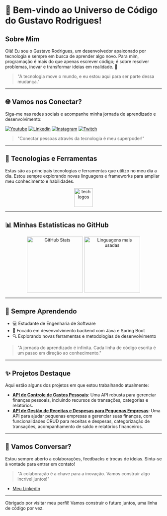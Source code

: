 # 🌟 Bem-vindo ao Universo de Código do Gustavo Rodrigues!

## Sobre Mim
Olá! Eu sou o Gustavo Rodrigues, um desenvolvedor apaixonado por tecnologia e sempre em busca de aprender algo novo. Para mim, programação é mais do que apenas escrever código; é sobre resolver problemas, inovar e transformar ideias em realidade. 🚀

> "A tecnologia move o mundo, e eu estou aqui para ser parte dessa mudança."

---

## 🌐 Vamos nos Conectar?

Siga-me nas redes sociais e acompanhe minha jornada de aprendizado e desenvolvimento:

[![Youtube](https://img.shields.io/badge/YouTube-FF0000?style=for-the-badge&logo=youtube&logoColor=white)](https://www.youtube.com/@devguxta/videos)
[![Linkedin](https://img.shields.io/badge/LinkedIn-0077B5?style=for-the-badge&logo=linkedin&logoColor=white)](https://www.linkedin.com/in/gustavointech/)
[![Instagram](https://img.shields.io/badge/Instagram-E4405F?style=for-the-badge&logo=instagram&logoColor=white)](https://www.instagram.com/gustavointech/)
[![Twitch](https://img.shields.io/badge/Twitch-9146FF?style=for-the-badge&logo=twitch&logoColor=white)](https://www.twitch.tv/gustavointech)

> "Conectar pessoas através da tecnologia é meu superpoder!"

---

## 🚀 Tecnologias e Ferramentas

Estas são as principais tecnologias e ferramentas que utilizo no meu dia a dia. Estou sempre explorando novas linguagens e frameworks para ampliar meu conhecimento e habilidades.

<div align="center" style="display: inline_block">
  <img src="https://skillicons.dev/icons?i=java,spring,mysql,postgres,github,react,git" height="60" alt="tech logos" />
</div>

---

## 📊 Minhas Estatísticas no GitHub

<div align="center">
  <img src="https://github-readme-stats.vercel.app/api?username=gustavointech&hide_title=true&show_icons=true&include_all_commits=true&count_private=true&disable_animations=false&theme=radical&locale=pt-br&hide_border=true" height="180" alt="GitHub Stats" />
  <img src="https://github-readme-stats.vercel.app/api/top-langs?username=gustavointech&layout=compact&theme=radical&hide_border=true" height="180" alt="Linguagens mais usadas" />
</div>

---

## 🌱 Sempre Aprendendo

- 💻 Estudante de Engenharia de Software
- 🎯 Focado em desenvolvimento backend com Java e Spring Boot
- 🔍 Explorando novas ferramentas e metodologias de desenvolvimento

> "A jornada do aprendizado é infinita. Cada linha de código escrita é um passo em direção ao conhecimento."

---

## ✨ Projetos Destaque

Aqui estão alguns dos projetos em que estou trabalhando atualmente:

- **[API de Controle de Gastos Pessoais](https://github.com/GustavoInTech/expense-tracker-api.git)**: Uma API robusta para gerenciar finanças pessoais, incluindo recursos de transações, categorias e relatórios.
- **[API de Gestão de Receitas e Despesas para Pequenas Empresas](https://github.com/GustavoInTech/expense-reporting-system.git)**: Uma API para ajudar pequenas empresas a gerenciar suas finanças, com funcionalidades CRUD para receitas e despesas, categorização de transações, acompanhamento de saldo e relatórios financeiros.


---

## 💬 Vamos Conversar?

Estou sempre aberto a colaborações, feedbacks e trocas de ideias. Sinta-se à vontade para entrar em contato!

> "A colaboração é a chave para a inovação. Vamos construir algo incrível juntos!"

- [Meu LinkedIn](https://www.linkedin.com/in/gustavointech/)
---

Obrigado por visitar meu perfil! Vamos construir o futuro juntos, uma linha de código por vez.
